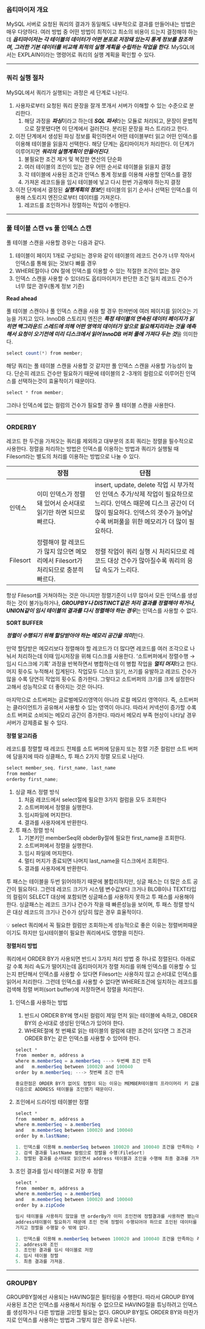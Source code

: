 ### 옵티마이저 개요

MySQL 서버로 요청된 쿼리의 결과가 동일해도 내부적으로 결과를 만들어내는 방법은 매우 다양하다. 여러 방법 중 어떤 방법이 최적이고 최소의 비용이 드는지 결정해야 하는데 ***옵티마이저는 각 테이블의 데이터가 어떤 분포로 저장돼 있는지 통계 정보를 참조하며, 그러한 기본 데이터를 비교해 최적의 실행 계획을 수립하는 작업을 한다.*** MySQL에서는 EXPLAIN이라는 명령어로 쿼리의 실행 계획을 확인할 수 있다. 

---

### 쿼리 실행 절차

MySQL에서 쿼리가 실행되는 과정은 세 단계로 나뉜다.

1. 사용자로부터 요청된 쿼리 문장을 잘개 쪼개서 서버가 이해할 수 있는 수준으로 분리한다.
    1. 해당 과정을 ***파싱***이라고 하는데 ***SQL 파서***라는 모듈로 처리되고, 문장이 문법적으로 잘못됐다면 이 단계에서 걸러진다. 분리된 문장을 파스 트리라고 한다.
2. 이전 단계에서 생성된 파싱 정보를 확인하면서 어떤 테이블부터 읽고 어떤 인덱스를 이용해 테이블을 읽을지 선택한다. 해당 단계는 옵티마이저가 처리한다. 이 단계가 이루어지면 ***쿼리의 실행계획이 만들어진다***. 
    1. 불필요한 조건 제거 및 복잡한 연산의 단순화
    2. 여러 테이블의 조인이 있는 경우 어떤 순서로 테이블을 읽을지 결정
    3. 각 테이블에 사용된 조건과 인덱스 통계 정보를 이용해 사용할 인덱스를 결정
    4. 가져온 레코드들을 임시 테이블에 넣고 다시 한번 가공해야 하는지 결정
3. 이전 단계에서 결정된 ***실행계획의 정보***인 테이블의 읽기 순서나 선택된 인덱스를 이용해 스토리지 엔진으로부터 데이터를 가져온다. 
    1. 레코드를 조인하거나 정렬하는 작업이 수행된다. 

---

### 풀 테이블 스캔 vs 풀 인덱스 스캔

풀 테이블 스캔을 사용할 경우는 다음과 같다. 

1. 테이블이 페이지 1개로 구성되는 경우와 같이 테이블의 레코드 건수가 너무 작아서 인덱스를 통해 읽는 것보다 빠를 경우
2. WHERE절이나 ON 절에 인덱스를 이용할 수 있는 적절한 조건이 없는 경우
3. 인덱스 스캔을 사용할 수 있더라도 옵티마이저가 판단한 조건 일치 레코드 건수가 너무 많은 경우(통계 정보 기준)

**Read ahead**

풀 테이블 스캔이나 풀 인덱스 스캔을 사용 할 경우 한꺼번에 여러 페이지를 읽어오는 기능을 가지고 있다. InnoDB 스토리지 엔진은 ***특정 테이블의 연속된 데이터 페이지가 읽히면 백그라운드 스레드에 의해 어떤 영역의 데이터가 앞으로 필요해지리라는 것을 예측해서 요청이 오기전에 미리 디스크에서 읽어 InnoDB 버퍼 풀에 가져다 두는 것***을 의미한다. 

```java
select count(*) from member;
```

해당 쿼리는 풀 테이블 스캔을 사용할 것 같지만 풀 인덱스 스캔을 사용할 가능성이 높다. 단순히 레코드 건수만 필요하기 때문에 테이블의 2 -3개의 컬럼으로 이루어진 인덱스를 선택하는것이 효율적이기 때문이다. 

```java
select * from member;
```

그러나 인덱스에 없는 컬럼의 건수가 필요할 경우 풀 테이블 스캔을 사용한다. 

---

### ORDERBY

레코드 한 두건을 가져오는 쿼리를 제외하고 대부분의 조회 쿼리는 정렬을 필수적으로 사용한다. 정렬을 처리하는 방법은 인덱스를 이용하는 방법과 쿼리가 실행될 때 Filesort라는 별도의 처리를 이용하는 방법으로 나눌 수 있다. 

|  | 장점 | 단점 |
| --- | --- | --- |
| 인덱스 | 이미 인덱스가 정렬돼 있어서 순서대로 읽기만 하면 되므로 빠르다. | insert, update, delete 작업 시 부가적인 인덱스 추가/삭제 작업이 필요하므로 느리다. 인덱스 때문에 디스크 공간이 더 많이 필요하다. 인덱스의 갯수가 늘어날 수록 버퍼풀을 위한 메모리가 더 많이 필요하다.  |
| Filesort | 정렬해야 할 레코드가 많지 않으면 메모리에서 Filesort가 처리되므로 충분히 빠르다. | 정렬 작업이 쿼리 실행 시 처리되므로 레코드 대상 건수가 많아질수록 쿼리의 응답 속도가 느리다. |

항상 Filesort를 거쳐야하는 것은 아니지만 정렬기준이 너무 많아서 모든 인덱스를 생성하는 것이 불가능하거나, ***GROUPBY나 DISTINCT같은 처리 결과를 정렬해야 하거나, UNION같이 임시 테이블의 결과를 다시 정렬해야 하는 경우***는 인덱스를 사용할 수 없다. 

**SORT BUFFER**

***정렬이 수행되기 위해 할당받아야 하는 메모리 공간을 의미***한다. 

만약 할당받은 메모리보다 정렬해야 할 레코드가 더 많다면 레코드를 여러 조각으로 나눠서 처리하는데 이때 임시저장을 위해 디스크를 사용한다. ‘소트버퍼에서 정렬수행 → 임시 디스크에 기록’ 과정을 반복하면서 병합하는데 이 병합 작업을 ***멀티 머지***라고 한다. 머지 횟수도 누적해서 집계된다. 작업모두 디스크 읽기, 쓰기를 유발하고 레코드 건수가 많을 수록 당연히 작업의 횟수도 증가한다. 그렇다고 소트버퍼의 크기를 크게 설정한다고해서 성능적으로 더 좋아지는 것은 아니다. 

마지막으로 소트버퍼는 글로벌메모리영역이 아니라 로컬 메모리 영역이다. 즉, 소트버퍼는 클라이언트가 공유해서 사용할 수 있는 영역이 아니다. 따라서 커넥션이 증가할 수록 소트 버퍼로 소비되는 메모리 공간이 증가한다. 따라서 메모리 부족 현상이 나타날 경우 서버가 강제종료 될 수 있다.  

**정렬 알고리즘**

레코드를 정렬할 때 레코드 전체를 소트 버퍼에 담을지 또는 정렬 기준 컬럼만 소트 버퍼에 담을지에 따라 싱클패스, 투 패스 2가지 정렬 모드로 나뉜다. 

```java
select member_seq, first_name, last_name
from member
orderby first_name;
```

1. 싱글 패스 정렬 방식
    1. 처음 레코드에서 select절에 필요한 3가지 컬럼을 모두 조회한다
    2. 소트버퍼에서 정렬을 실행한다.
    3. 임시파일에 머지한다.
    4. 결과를 사용자에게 반환한다.
2. 투 패스 정렬 방식
    1. 기본키인 memberSeq와 obderBy절에 필요한 first_name을 조회한다.
    2. 소트버퍼에서 정렬을 실행한다.
    3. 임시 파일에 머지한다.
    4. 멀티 머지가 종료되면 나머지 last_name을 디스크에서 조회한다.
    5. 결과를 사용자에게 반환한다. 

투 패스는 테이블을 두번 읽어야하기 때문에 불합리하지만, 싱글 패스는 더 많은 소트 공간이 필요하다. 그런데 레코드 크기가 시스템 변수값보다 크거나 BLOB이나 TEXT타입의 컬림이 SELECT 대상에 포함되면 싱글패스를 사용하지 못하고 투 패스를 사용해야 한다. 싱글패스는 레코드 크기나 건수가 작을 때 빠른성능을 보이며, 투 패스 정렬 방식은 대상 레코드의 크기나 건수가 상당히 많은 경우 효율적이다. 

<aside>
💡 select 쿼리에서 꼭 필요한 컬럼만 조회하는게 성능적으로 좋은 이유는 정렬버퍼때문이기도 하지만 임시테이블이 필요한 쿼리에서도 영향을 미친다.

</aside>

**정렬처리 방법**

쿼리에서 ORDER BY가 사용되면 반드시 3가지 처리 방법 중 하나로 정렬된다. 아래로 갈 수록 처리 속도가 떨어지는데 옵티마이저가 정렬 처리를 위해 인덱스를 이용할 수 있는지 판단해서 인덱스를 사용할 수 있다면 Filesort는 사용하지 않고 순서대로 인덱스를 읽어서 처리한다. 그런데 인덱스를 사용할 수 없다면 WHERE조건에 일치하는 레코드를 검색해 정렬 버퍼(sort buffer)에 저장하면서 정렬을 처리한다. 

1. 인덱스를 사용하는 방법
    1. 반드시 ORDER BY에 명시된 컬럼이 제일 먼저 읽는 테이블에 속하고, OBDER BY의 순서대로 생성된 인덱스가 있어야 한다. 
    2. WHERE절에 첫 번째로 읽는 테이블의 컬럼에 대한 조건이 있다면 그 조건과 ORDER BY는 같은 인덱스를 사용할 수 있어야 한다. 
    
    ```java
    select *
    from  member m, address a
    where m.memberSeq = a.memberSeq ---> 두번째 조건 만족
    and   m.memberSeq between 100020 and 100040
    order by m.memberSeq; ---> 첫번째 조건 만족
    
    중요한점은 ORDER BY가 없어도 정렬이 되는 이유는 MEMBER테이블의 프라이머리 키 값을 읽고
    다음으로 ADDRESS 테이블을 조인했기 때문이다. 
    ```
    
2. 조인에서 드라이빙 테이블만 정렬
    
    ```java
    select *
    from  member m, address a
    where m.memberSeq = a.memberSeq
    and   m.memberSeq between 100020 and 100040
    order by m.lastName;
    
    1. 인덱스를 이용해 m.memberSeq between 100020 and 100040 조건을 만족하는 레코드를 검색
    2. 검색 결과를 lastName 컬럼으로 정렬을 수행(FileSort)
    3. 정렬된 결과를 순서대로 읽으면서 address 테이블과 조인을 수행해 최종 결과를 가져옴.
    ```
    
3. 조인 결과를 임시 테이블로 저장 후 정렬
    
    ```java
    select *
    from  member m, address a
    where m.memberSeq = a.memberSeq
    and   m.memberSeq between 100020 and 100040
    order by a.zipCode
    
    임시 테이블을 사용하지 않았을 땐 orderBy가 이미 조인전에 정렬결과를 사용하면 됐는데
    address테이블이 필요하기 때문에 조인 전에 정렬이 수행되어야 하므로 조인된 데이터를
    가지고 정렬을 수행할 수 밖에 없다. 
    
    1. 인덱스를 이용해 m.memberSeq between 100020 and 100040 조건을 만족하는 레코드를 검색
    2. address와 조인
    3. 조인된 결과를 임시 테이블로 저장
    4. 임시 테이블 정렬
    5. 최종 결과를 가져옴.
    ```
    

---

### GROUPBY

GROUPBY절에선 사용되는 HAVING절은 필터링을 수행한다. 따라서 GROUP BY에 사용된 조건은 인덱스를 사용해서 처리될 수 없으므로 HAVING절을 튜닝하려고 인덱스를 생성하거나 다른 방법을 고민할 필요는 없다. GROUP BY절도 ORDER BY와 마찬가지로 인덱스를 사용하는 방법과 그렇지 않은 경우로 나뉜다.
